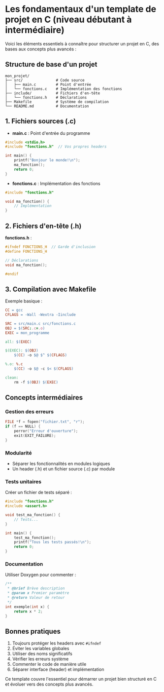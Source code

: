 # Les fondamentaux d'un template de projet en C (niveau débutant à intermédiaire)

Voici les éléments essentiels à connaître pour structurer un projet en C, des bases aux concepts plus avancés :

## Structure de base d'un projet

```
mon_projet/
├── src/               # Code source
│   ├── main.c         # Point d'entrée
│   └── fonctions.c    # Implémentation des fonctions
├── include/           # Fichiers d'en-tête
│   └── fonctions.h    # Déclarations
├── Makefile           # Système de compilation
└── README.md          # Documentation
```

## 1. Fichiers sources (.c)

- **main.c** : Point d'entrée du programme
```c
#include <stdio.h>
#include "fonctions.h"  // Vos propres headers

int main() {
    printf("Bonjour le monde!\n");
    ma_fonction();
    return 0;
}
```

- **fonctions.c** : Implémentation des fonctions
```c
#include "fonctions.h"

void ma_fonction() {
    // Implémentation
}
```

## 2. Fichiers d'en-tête (.h)

**fonctions.h** :
```c
#ifndef FONCTIONS_H  // Garde d'inclusion
#define FONCTIONS_H

// Déclarations
void ma_fonction();

#endif
```

## 3. Compilation avec Makefile

Exemple basique :
```makefile
CC = gcc
CFLAGS = -Wall -Wextra -Iinclude

SRC = src/main.c src/fonctions.c
OBJ = $(SRC:.c=.o)
EXEC = mon_programme

all: $(EXEC)

$(EXEC): $(OBJ)
	$(CC) -o $@ $^ $(CFLAGS)

%.o: %.c
	$(CC) -o $@ -c $< $(CFLAGS)

clean:
	rm -f $(OBJ) $(EXEC)
```

## Concepts intermédiaires

### Gestion des erreurs
```c
FILE *f = fopen("fichier.txt", "r");
if (f == NULL) {
    perror("Erreur d'ouverture");
    exit(EXIT_FAILURE);
}
```

### Modularité
- Séparer les fonctionnalités en modules logiques
- Un header (.h) et un fichier source (.c) par module

### Tests unitaires
Créer un fichier de tests séparé :
```c
#include "fonctions.h"
#include <assert.h>

void test_ma_fonction() {
    // Tests...
}

int main() {
    test_ma_fonction();
    printf("Tous les tests passés!\n");
    return 0;
}
```

### Documentation
Utiliser Doxygen pour commenter :
```c
/**
 * @brief Brève description
 * @param x Premier paramètre
 * @return Valeur de retour
 */
int exemple(int x) {
    return x * 2;
}
```

## Bonnes pratiques

1. Toujours protéger les headers avec `#ifndef`
2. Éviter les variables globales
3. Utiliser des noms significatifs
4. Vérifier les erreurs système
5. Commenter le code de manière utile
6. Séparer interface (header) et implémentation

Ce template couvre l'essentiel pour démarrer un projet bien structuré en C et évoluer vers des concepts plus avancés.
